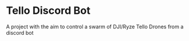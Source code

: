 # Tello Discord Bot
 
 A project with the aim to control a swarm of DJI/Ryze Tello Drones from a discord bot
